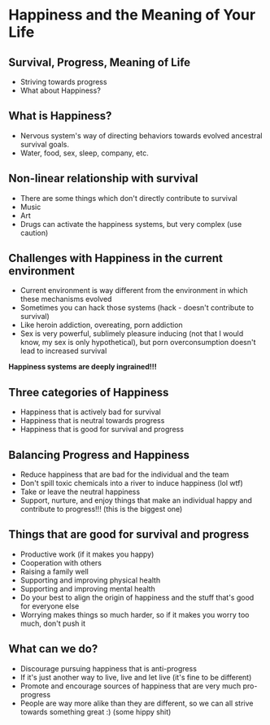 # Happiness and the Meaning of Your Life


## Survival, Progress, Meaning of Life

* Striving towards progress 
* What about Happiness?


## What is Happiness?

* Nervous system's way of directing behaviors towards evolved ancestral
  survival goals. 
* Water, food, sex, sleep, company, etc.


## Non-linear relationship with survival

* There are some things which don't directly contribute to survival 
* Music
* Art
* Drugs can activate the happiness systems, but very complex (use caution)


## Challenges with Happiness in the current environment

* Current environment is way different from the environment in which these
  mechanisms evolved
* Sometimes you can hack those systems (hack - doesn't contribute to survival)
* Like heroin addiction, overeating, porn addiction 
* Sex is very powerful, sublimely pleasure inducing (not that I would know, my
  sex is only hypothetical), but porn overconsumption doesn't lead to increased
  survival 


**Happiness systems are deeply ingrained!!!**


## Three categories of Happiness

* Happiness that is actively bad for survival
* Happiness that is neutral towards progress 
* Happiness that is good for survival and progress 


## Balancing Progress and Happiness

* Reduce happiness that are bad for the individual and the team
* Don't spill toxic chemicals into a river to induce happiness (lol wtf)
* Take or leave the neutral happiness
* Support, nurture, and enjoy things that make an individual happy and
  contribute to progress!!! (this is the biggest one)


## Things that are good for survival and progress

* Productive work (if it makes you happy)
* Cooperation with others 
* Raising a family well
* Supporting and improving physical health
* Supporting and improving mental health
* Do your best to align the origin of happiness and the stuff that's good for
  everyone else 
* Worrying makes things so much harder, so if it makes you worry too much, don't
  push it

## What can we do?

* Discourage pursuing happiness that is anti-progress
* If it's just another way to live, live and let live (it's fine to be
  different)
* Promote and encourage sources of happiness that are very much pro-progress 
* People are way more alike than they are different, so we can all strive
  towards something great :) (some hippy shit)
